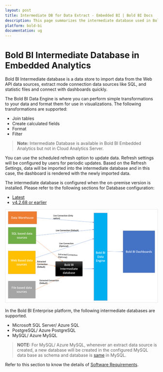 ```yaml
---
layout: post
title: Intermediate DB for Data Extract - Embedded BI | Bold BI Docs
description: This page summarizes the intermediate database used in Bold BI for processing data extracts with extract mode data sources for embedded analytics.
platform: bold-bi
documentation: ug
---
```

# Bold BI Intermediate Database in Embedded Analytics

Bold BI Intermediate database is a data store to import data from the Web API data sources, extract mode connection data sources like SQL, and statistic files and connect with dashboards quickly. 

The Bold BI Data Engine is where you can perform simple transformations to your data and format them for use in visualizations. The following transformations are supported: 

* Join tables
* Create calculated fields
* Format
* Filter

> **Note:** Intermediate Database is available in Bold BI Embedded Analytics but not in Cloud Analytics Server.

You can use the scheduled refresh option to update data. Refresh settings will be configured by users for periodic updates. Based on the Refresh Settings, data will be imported into the intermediate database and in this case, the dashboard is rendered with the newly imported data.

The intermediate database is configured when the on-premise version is installed. Please refer to the following sections for Database configuration:

* [Latest](/application-startup/latest/#database-configuration)
* [v4.2.68 or earlier](/application-startup/v4.2.68-or-earlier/#database-configuration-for-data-store)

![Bold BI Intermediate Database Structure](/static/assets/working-with-datasource/images/boldbiintermediatedatabase.png)
         
In the Bold BI Enterprise platform, the following intermediate databases are supported.
 * Microsoft SQL Server/ Azure SQL
 * PostgreSQL/ Azure PostgreSQL
 * MySQL/ Azure MySQL
 
> **NOTE:** For MySQL/ Azure MySQL, whenever an extract data source is created, a new database will be created in the configured MySQL data base as schema and database is [same](https://dev.mysql.com/doc/refman/8.0/en/system-schema.html) in MySQL.

 Refer to this section to know the details of [Software Requirements](/deploying-bold-bi/overview/#software-requirements).
